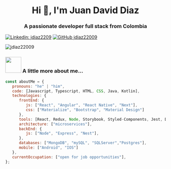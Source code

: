 <h1 align="center">Hi 👋, I'm Juan David Diaz</h1>
<h3 align="center">A passionate developer full stack from Colombia</h3>

[![Linkedin: jdiaz2209](https://img.shields.io/badge/-jdiaz2209-blue?style=flat-square&logo=Linkedin&logoColor=white&link=https://www.linkedin.com/in/jdiaz2209/)](https://www.linkedin.com/in/jdiaz2209/)
[![GitHub jdiaz22009](https://img.shields.io/github/followers/jdiaz22009?label=follow&style=social)](https://github.com/jdiaz22009)
<p> <img src="https://komarev.com/ghpvc/?username=jdiaz22009&label=Profile%20views&color=0e75b6&style=flat" alt="jdiaz22009" /> </p>

### <img src="https://media.giphy.com/media/VgCDAzcKvsR6OM0uWg/giphy.gif" width="50"> A little more about me...  

```javascript
const aboutMe = {
   pronouns: "he" | "him",
   code: [Javascript, Typescript, HTML, CSS, Java, Kotlin],
   technologies: {
      frontEnd: {
         js: ["React", "Angular", "React Native", "Next"],
         css: ["Materialize", "Bootstrap", "Material Design"]
      },
      tools: [React, Redux, Node, Storybook, Styled-Components, Jest, Docker],
      architecture: ["microservices"],
      backEnd: {
         js: ["Node", "Express", "Nest"],
      },
      databases: ["MongoDB", "mySQL", "SQLServer","Postgres"],
      mobile: ["Android", "IOS"]
   },
   currentOccupation: ["open for job opportunities"],
};
```

